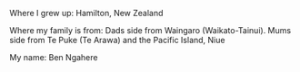 Where I grew up: Hamilton, New Zealand

Where my family is from: Dads side from Waingaro (Waikato-Tainui). Mums side from Te Puke (Te Arawa) and the Pacific Island, Niue

My name: Ben Ngahere